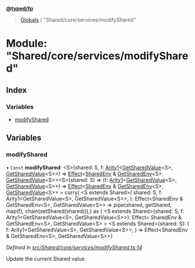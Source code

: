 **[@typed/fp](../README.md)**

> [Globals](../globals.md) / "Shared/core/services/modifyShared"

# Module: "Shared/core/services/modifyShared"

## Index

### Variables

* [modifyShared](_shared_core_services_modifyshared_.md#modifyshared)

## Variables

### modifyShared

• `Const` **modifyShared**: \<S>(shared: S, f: [Arity1](_common_types_.md#arity1)\<[GetSharedValue](_shared_core_model_shared_.md#getsharedvalue)\<S>, [GetSharedValue](_shared_core_model_shared_.md#getsharedvalue)\<S>>) => [Effect](_effect_effect_.effect.md)\<[SharedEnv](../interfaces/_shared_core_services_sharedenv_.sharedenv.md) & [GetSharedEnv](_shared_core_model_shared_.md#getsharedenv)\<S>, [GetSharedValue](_shared_core_model_shared_.md#getsharedvalue)\<S>>\<S>(shared: S) => (f: [Arity1](_common_types_.md#arity1)\<[GetSharedValue](_shared_core_model_shared_.md#getsharedvalue)\<S>, [GetSharedValue](_shared_core_model_shared_.md#getsharedvalue)\<S>>) => [Effect](_effect_effect_.effect.md)\<[SharedEnv](../interfaces/_shared_core_services_sharedenv_.sharedenv.md) & [GetSharedEnv](_shared_core_model_shared_.md#getsharedenv)\<S>, [GetSharedValue](_shared_core_model_shared_.md#getsharedvalue)\<S>> = curry( \<S extends Shared>( shared: S, f: Arity1\<GetSharedValue\<S>, GetSharedValue\<S>>, ): Effect\<SharedEnv & GetSharedEnv\<S>, GetSharedValue\<S>> => pipe(shared, getShared, map(f), chain(setShared(shared))),) as { \<S extends Shared>(shared: S, f: Arity1\<GetSharedValue\<S>, GetSharedValue\<S>>): Effect\< SharedEnv & GetSharedEnv\<S>, GetSharedValue\<S> > \<S extends Shared>(shared: S): ( f: Arity1\<GetSharedValue\<S>, GetSharedValue\<S>>, ) => Effect\<SharedEnv & GetSharedEnv\<S>, GetSharedValue\<S>>}

*Defined in [src/Shared/core/services/modifyShared.ts:14](https://github.com/TylorS/typed-fp/blob/f27ba3e/src/Shared/core/services/modifyShared.ts#L14)*

Update the current Shared value.
